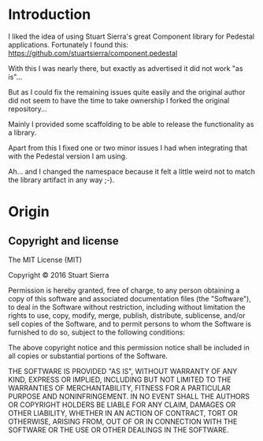 # Introduction

I liked the idea of using Stuart Sierra's great Component library for Pedestal applications.
Fortunately I found this: https://github.com/stuartsierra/component.pedestal

With this I was nearly there, but exactly as advertised it did not work "as is"...

But as I could fix the remaining issues quite easily and the original author did not seem
to have the time to take ownership I forked the original repository...

Mainly I provided some scaffolding to be able to release the functionality as a library.

Apart from this I fixed one or two minor issues I had when integrating that with the
Pedestal version I am using.

Ah... and I changed the namespace because it felt a little weird not to match the library
artifact in any way ;-).


# Origin

## Copyright and license

The MIT License (MIT)

Copyright © 2016 Stuart Sierra

Permission is hereby granted, free of charge, to any person obtaining a copy of
this software and associated documentation files (the "Software"), to deal in
the Software without restriction, including without limitation the rights to
use, copy, modify, merge, publish, distribute, sublicense, and/or sell copies of
the Software, and to permit persons to whom the Software is furnished to do so,
subject to the following conditions:

The above copyright notice and this permission notice shall be included in all
copies or substantial portions of the Software.

THE SOFTWARE IS PROVIDED "AS IS", WITHOUT WARRANTY OF ANY KIND, EXPRESS OR
IMPLIED, INCLUDING BUT NOT LIMITED TO THE WARRANTIES OF MERCHANTABILITY, FITNESS
FOR A PARTICULAR PURPOSE AND NONINFRINGEMENT. IN NO EVENT SHALL THE AUTHORS OR
COPYRIGHT HOLDERS BE LIABLE FOR ANY CLAIM, DAMAGES OR OTHER LIABILITY, WHETHER
IN AN ACTION OF CONTRACT, TORT OR OTHERWISE, ARISING FROM, OUT OF OR IN
CONNECTION WITH THE SOFTWARE OR THE USE OR OTHER DEALINGS IN THE SOFTWARE.
